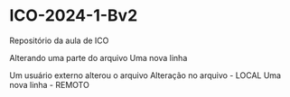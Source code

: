 # ICO-2024-1-Bv2
Repositório da aula de ICO

Alterando uma parte do arquivo
Uma nova linha

Um usuário externo alterou o arquivo
Alteração no arquivo - LOCAL
Uma nova linha - REMOTO
